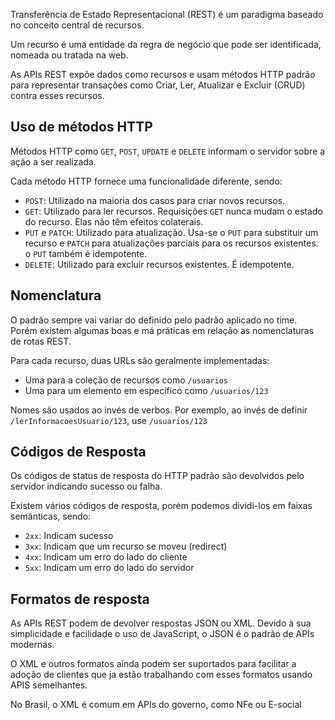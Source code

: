 Transferência de Estado Representacional (REST) é um paradigma baseado no conceito central de recursos. 

Um recurso é uma entidade da regra de negócio que pode ser identificada, nomeada ou tratada na web. 

As APIs REST expõe dados como recursos e usam métodos HTTP padrão para representar transações como Criar, Ler, Atualizar e Excluir (CRUD) contra esses recursos.

## Uso de métodos HTTP

Métodos HTTP como `GET`, `POST`, `UPDATE` e `DELETE` informam o servidor sobre a ação a ser realizada.

Cada método HTTP fornece uma funcionalidade diferente, sendo:

- `POST`: Utilizado na maioria dos casos para criar novos recursos.
- `GET`: Utilizado para ler recursos. Requisições `GET` nunca mudam o estado do recurso. Elas não têm efeitos colaterais.
- `PUT` e `PATCH`: Utilizado para atualização. Usa-se o `PUT` para substituir um recurso e `PATCH` para atualizações parciais para os recursos existentes. o `PUT` também é idempotente. 
- `DELETE`: Utilizado para excluir recursos existentes. É idempotente.

## Nomenclatura

O padrão sempre vai variar do definido pelo padrão aplicado no time. Porém existem algumas boas e má práticas em relação as nomenclaturas de rotas REST.

Para cada recurso, duas URLs são geralmente implementadas:
* Uma para a coleção de recursos como `/usuarios`
* Uma para um elemento em específico como `/usuarios/123` 

Nomes são usados ao invés de verbos. Por exemplo, ao invés de definir `/lerInformacoesUsuario/123`, use `/usuarios/123`

## Códigos de Resposta

Os códigos de status de resposta do HTTP padrão são devolvidos pelo servidor indicando sucesso ou falha. 

Existem vários códigos de resposta, porém podemos dividi-los em faixas semânticas, sendo: 
- `2xx`: Indicam sucesso
- `3xx`: Indicam que um recurso se moveu (redirect)
- `4xx`: Indicam um erro do lado do cliente
- `5xx`: Indicam um erro do lado do servidor

## Formatos de resposta

As APIs REST podem de devolver respostas JSON ou XML. Devido à sua simplicidade e facilidade o uso de JavaScript, o JSON é o padrão de APIs modernas.

O XML e outros formatos ainda podem ser suportados para facilitar a adoção de clientes que ja estão trabalhando com esses formatos usando APIS semelhantes.

No Brasil, o XML é comum em APIs do governo, como NFe ou E-social